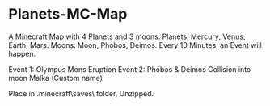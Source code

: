 # Planets-MC-Map
A Minecraft Map with 4 Planets and 3 moons. Planets: Mercury, Venus, Earth, Mars. Moons: Moon, Phobos, Deimos.
Every 10 Minutes, an Event will happen.

Event 1: Olympus Mons Eruption
Event 2: Phobos & Deimos Collision into moon Malka (Custom name)

Place in .minecraft\saves\ folder, Unzipped.
